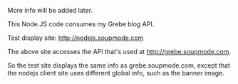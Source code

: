 More info will be added later.

This Node.JS code consumes my Grebe blog API.

Test display site: <http://nodejs.soupmode.com>

The above site accesses the API that's used at <http://grebe.soupmode.com>.

So the test site displays the same info as grebe.soupmode.com, except that the nodejs client site uses different global info, such as the banner image.


